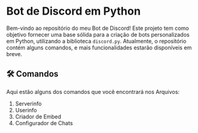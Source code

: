 # Bot de Discord em Python

Bem-vindo ao repositório do meu Bot de Discord! Este projeto tem como objetivo fornecer uma base sólida para a criação de bots personalizados em Python, utilizando a biblioteca `discord.py`. Atualmente, o repositório contém alguns comandos, e mais funcionalidades estarão disponíveis em breve.

## 🛠️ Comandos

Aqui estão alguns dos comandos que você encontrará nos Arquivos:

1. Serverinfo
2. Userinfo
3. Criador de Embed
4. Configurador de Chats
